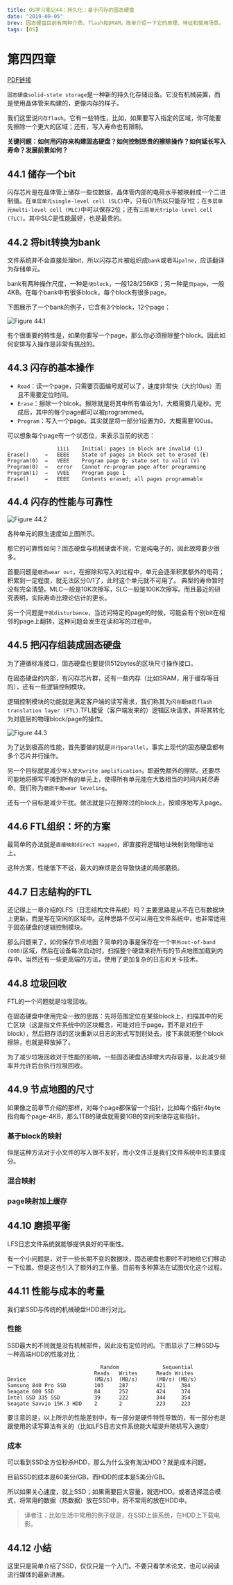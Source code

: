 ```yaml lw-blog-meta
title: OS学习笔记44：持久化：基于闪存的固态硬盘
date: "2019-09-05"
brev: 固态硬盘目前有两种介质，flash和DRAM。简单介绍一下它的原理、特征和使用场景。
tags: [OS]
```


# 第四四章 <Flash-based SSDs>

[PDF链接](http://pages.cs.wisc.edu/~remzi/OSTEP/file-ssd.pdf)

`固态硬盘solid-state storage`是一种新的持久化存储设备。它没有机械装置，而是使用晶体管来构建的，更像内存的样子。

我们这里说`闪存flash`。它有一些特性，比如，如果要写入指定的区域，你可能要先擦除一个更大的区域；还有，写入寿命也有限制。

**关键问题：如何用闪存来构建固态硬盘？如何控制昂贵的擦除操作？如何延长写入寿命？发展前景如何？**

## 44.1 储存一个bit

闪存芯片是在晶体管上储存一些位数据，晶体管内部的电荷水平被映射成一个二进制值。在`单层单元single-level cell (SLC)`中，只有0/1所以只能存1位；在`多层单元multi-level cell (MLC)`中可以保存2位；还有`三层单元triple-level cell (TLC)`。其中SLC是性能最好，也是最贵的。

## 44.2 将bit转换为bank

文件系统并不会直接处理bit，所以闪存芯片被组织成`bank`或者叫`palne`，应该翻译为存储单元。

bank有两种操作尺度，一种是`块block`，一般128/256KB；另一种是`页page`，一般4KB。在每个bank中有很多block，每个block有很多page。

下图展示了一个bank的例子，它含有3个block，12个page：

![Figure 44.1](https://saodd.github.io/tech-blog-pic/2019/2019-09-05-Fig-44-1.png)

有个很重要的特性是，如果你要写一个page，那么你必须擦除整个block。因此如何安排写入操作是非常有挑战的。

## 44.3 闪存的基本操作

- `Read`：读一个page，只需要页面编号就可以了，速度非常快（大约10us）而且不需要定位时间。
- `Erase`：擦除一个blcok。擦除就是将其中所有值设为1，大概需要几毫秒。完成后，其中的每个page都可以被programmed。
- `Program`：写入一个page。其实就是将一部分1设置为0，大概需要100us。

可以想象每个page有一个状态位，来表示当前的状态：

```text
                iiii    Initial: pages in block are invalid (i)
Erase()     →   EEEE    State of pages in block set to erased (E)
Program(0)  →   VEEE    Program page 0; state set to valid (V)
Program(0)  →   error   Cannot re-program page after programming
Program(1)  →   VVEE    Program page 1
Erase()     →   EEEE    Contents erased; all pages programmable
```

## 44.4 闪存的性能与可靠性

![Figure 44.2](https://saodd.github.io/tech-blog-pic/2019/2019-09-05-Fig-44-2.png)

各种单元的原生速度如上图所示。

那它的可靠性如何？固态硬盘与机械硬盘不同，它是纯电子的，因此故障要少很多。

首要问题是`磨损wear out`，在擦除和写入的过程中，单元会逐渐积累额外的电荷；积累到一定程度，就无法区分0/1了，此时这个单元就不可用了。
典型的寿命暂时没有完全清楚。MLC一般是10K次擦写，SLC一般是100K次擦写。而且最近的研究表明，实际寿命比理论估计的更长。

另一个问题是`干扰disturbance`，当访问特定的page的时候，可能会有个别bit在相邻的page上翻转，这种问题会发生在读和写的过程中。

## 44.5 把闪存组装成固态硬盘

为了遵循标准接口，固态硬盘也要提供512bytes的区块尺寸操作接口。

在固态硬盘的内部，有闪存芯片群，还有一些内存（比如SRAM，用于缓存等目的），还有一些逻辑控制模块。

逻辑控制模块的功能就是满足客户端的读写需求，我们称其为`闪存翻译层flash translation layer (FTL)`.TFL接受（客户端发来的）逻辑区块请求，并将其转化为对底层的物理block/page的操作。

![Figure 44.3](https://saodd.github.io/tech-blog-pic/2019/2019-09-05-Fig-44-3.png)

为了达到极高的性能，首先要做的就是`并行parallel`，事实上现代的固态硬盘都有多个芯片并行操作。

另一个目标就是减少`写入放大write amplification`，即避免额外的擦除。还要尽可能地将擦写平摊到所有的单元上，使得所有单元能在大致相当的时间内耗尽寿命，我们称为`磨损平衡wear leveling`。

还有一个目标是减少干扰。做法就是只在擦除过的block上，按顺序地写入page。

## 44.6 FTL组织：坏的方案

最简单的办法就是`直接映射direct mapped`，即直接将逻辑地址映射到物理地址上。

这种方案，性能低下不说，最大的麻烦是会导致快速的局部磨损。

## 44.7 日志结构的FTL

还记得上一章介绍的LFS（日志结构文件系统）吗？主要思路是从不在已有数据块上更新，而是写在空闲的区域中。这种思路不仅可以用在文件系统中，也非常适用于固态硬盘的逻辑控制模块。

那么问题来了，如何保存节点地图？简单的办事是保存在一个`带外out-of-band (OOB)`区域，然后在设备每次启动时，扫描整个硬盘来将所有的节点地图加载到内存中。当然还有一些更高端的方法，使用了更加复杂的日志和关卡技术。

## 44.8 垃圾回收

FTL的一个问题就是垃圾回收。

在固态硬盘中使用完全一致的思路：先将范围定位在某些block上，扫描其中的死亡区块（这是指文件系统中的区块概念，可能对应于page，而不是对应于block），然后把存活的区块重新以日志的形式写到别处去，接下来就把整个block擦除，也就是释放掉了。

为了减少垃圾回收对于性能的影响，一些固态硬盘选择增大内存容量，以此减少频率并允许后台执行垃圾回收。

## 44.9 节点地图的尺寸

如果像之前章节介绍的那样，对每个page都保留一个指针，比如每个指针4byte指向每个page-4KB，那么1TB的硬盘就需要1GB的空间来储存这些指针。

### 基于block的映射

但是这种方法对于小文件的写入很不友好，而小文件正是我们文件系统中的主要成分。

### 混合映射

### page映射加上缓存

## 44.10 磨损平衡

LFS日志文件系统就能够提供良好的平衡性。

有一个小问题是，对于一些长期不变的数据块，固态硬盘也要时不时地给它们移动一下位置。但是这也引入了额外的工作量。目前有多种算法在试图优化这个过程。

## 44.11 性能与成本的考量

我们拿SSD与传统的机械硬盘HDD进行对比。

### 性能

SSD最大的不同就是没有机械部件，因此没有定位时间。下图显示了三种SSD与一种高端HDD的性能对比：

```text
                              Random              Sequential
                            Reads   Writes      Reads Writes
Device                      (MB/s)  (MB/s)      (MB/s) (MB/s)
Samsung 840 Pro SSD         103     287         421     384
Seagate 600 SSD             84      252         424     374
Intel SSD 335 SSD           39      222         344     354
Seagate Savvio 15K.3 HDD    2       2           223     223
```

要注意的是，以上所示的性能差别中，有一部分是硬件特性导致的，有一部分也是跟使用的读写算法有关的（比如LFS日志文件系统能大幅提升随机写入速度）

### 成本

可以看到SSD全方位秒杀HDD，那么为什么没有淘汰HDD？就是成本问题。

目前SSD的成本是60美分/GB，而HDD的成本是5美分/GB。

所以如果关心速度，就上SSD；如果需要巨大容量，就选HDD。或者选择混合模式，将常用的数据（热数据）放在SSD中，将不常用的放在HDD中。

> 译者注：比如生活中常用的例子就是，在SSD上装系统，在HDD上下载电影。

## 44.12 小结

这里只是简单介绍了SSD，仅仅只是一个入门。不要只看学术论文，也可以阅读流行媒体的最新进展。
